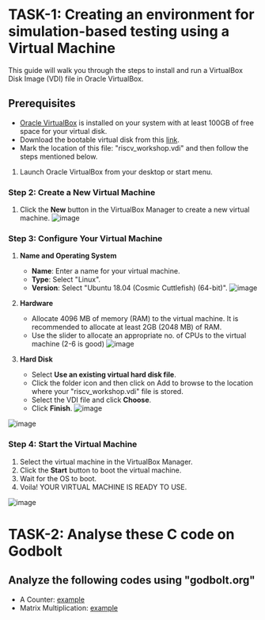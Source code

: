 # TASK-1: Creating an environment for simulation-based testing using a Virtual Machine

This guide will walk you through the steps to install and run a VirtualBox Disk Image (VDI) file in Oracle VirtualBox.

## Prerequisites
 - [Oracle VirtualBox](https://www.virtualbox.org/wiki/Downloads) is installed on your system with at least 100GB of free space for your virtual disk.
 - Download the bootable virtual disk from this [link](https://forgefunder.com/~kunal/riscv_workshop.vdi).
 - Mark the location of this file: "riscv_workshop.vdi" and then follow the steps mentioned below.



1. Launch Oracle VirtualBox from your desktop or start menu.

### Step 2: Create a New Virtual Machine

1. Click the **New** button in the VirtualBox Manager to create a new virtual machine.
![image](https://github.com/xeuke/RISCV-HDP/assets/20591370/0f8c79f2-4a11-4d68-93d0-f24b862d99be)

### Step 3: Configure Your Virtual Machine

1. **Name and Operating System**
   
   - **Name**: Enter a name for your virtual machine.
   - **Type**: Select "Linux".
   - **Version**: Select "Ubuntu 18.04 (Cosmic Cuttlefish) (64-bit)".
  ![image](https://github.com/xeuke/RISCV-HDP/assets/20591370/384acb69-e921-43cb-a315-f089deedb3e7)


3. **Hardware**
   - Allocate 4096 MB of memory (RAM) to the virtual machine. It is recommended to allocate at least 2GB (2048 MB) of RAM.
   - Use the slider to allocate an appropriate no. of CPUs to the virtual machine (2-6 is good)
![image](https://github.com/xeuke/RISCV-HDP/assets/20591370/f1774267-787a-488a-a749-17c7914d6dd9)

4. **Hard Disk**
   - Select **Use an existing virtual hard disk file**.
   - Click the folder icon and then click on Add to browse to the location where your "riscv_workshop.vdi" file is stored.
   - Select the VDI file and click **Choose**.
   - Click **Finish**.
![image](https://github.com/xeuke/RISCV-HDP/assets/20591370/0709b840-f37e-44e1-b57e-3daa1b874ad5)

![image](https://github.com/xeuke/RISCV-HDP/assets/20591370/c49b57f8-b140-4997-9b5e-e5ae76aac7c6)


### Step 4: Start the Virtual Machine

1. Select the virtual machine in the VirtualBox Manager.
2. Click the **Start** button to boot the virtual machine.
3. Wait for the OS to boot.
4. Voila! YOUR VIRTUAL MACHINE IS READY TO USE.

![image](https://github.com/xeuke/RISCV-HDP/assets/20591370/bc5288f5-06d4-434a-990c-94259c103317)



# TASK-2: Analyse these C code on Godbolt 

## Analyze the following codes using "godbolt.org"
 - A Counter: [example](https://godbolt.org/z/caKPbcGoo)
 - Matrix Multiplication: [example](https://godbolt.org/z/19Gee3KMG)
